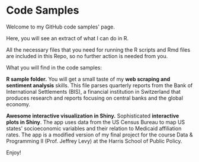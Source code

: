 # Code Samples

Welcome to my GitHub code samples' page.

Here, you will see an extract of what I can do in R.

All the necessary files that you need for running the R scripts and Rmd files are included in this Repo, so no further action is needed from you.

What you will find in the code samples:

**R sample folder.** You will get a small taste of my **web scraping and sentiment analysis** skills. This file parses quarterly reports from the Bank of International Settlements (BIS), a financial institution in Switzerland that produces research and reports focusing on central banks and the global economy.

**Awesome interactive visualization in Shiny.** Sophisticated **interactive plots in Shiny**.
The app uses data from the US Census Bureau to map US states' socioeconomic variables and their relation to Medicaid affiliation rates. The app is a modified version of my final project for the course Data & Programming II (Prof. Jeffrey Levy) at the Harris School of Public Policy.


Enjoy!
